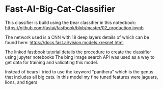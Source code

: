 # Fast-AI-Big-Cat-Classifier
This classifier is build using the bear classifier in this notedbook: https://github.com/fastai/fastbook/blob/master/02_production.ipynb 

The network used is a CNN with 18 deep layers details of which can be found here: https://docs.fast.ai/vision.models.xresnet.html


The linked fastbook tutorial details the procedure to create the classifier using jupyter notebooks 
The bing image search API was used as a way to get data for training and validating this model. 


Instead of bears I tried to use the keyword "panthera" which is the genus that includes all big cats. 
In this model my fine tuned features were jaguars, lions, and tigers

